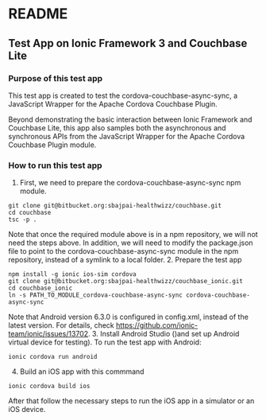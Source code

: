 # README

## Test App on Ionic Framework 3 and Couchbase Lite

### Purpose of this test app

This test app is created to test the cordova-couchbase-async-sync, a JavaScript Wrapper for the Apache Cordova Couchbase Plugin.

Beyond demonstrating the basic interaction between Ionic Framework and Couchbase Lite, this app also samples both the asynchronous and synchronous APIs from the JavaScript Wrapper for the Apache Cordova Couchbase Plugin module.

### How to run this test app

1. First, we need to prepare the cordova-couchbase-async-sync npm module. 
```
git clone git@bitbucket.org:sbajpai-healthwizz/couchbase.git
cd couchbase
tsc -p .
```
Note that once the required module above is in a npm repository, we will not need the steps above. In addition, we will need to modify the package.json file to point to the cordova-couchbase-async-sync module in the npm repository, instead of a symlink to a local folder.
2. Prepare the test app
```
npm install -g ionic ios-sim cordova
git clone git@bitbucket.org:sbajpai-healthwizz/couchbase_ionic.git
cd couchbase_ionic
ln -s PATH_TO_MODULE_cordova-couchbase-async-sync cordova-couchbase-async-sync
```
Note that Android version 6.3.0 is configured in config.xml, instead of the latest version.  For details, check https://github.com/ionic-team/ionic/issues/13702.
3. Install Android Studio ()and set up Android virtual device for testing).  To run the test app with Android:
```
ionic cordova run android
```
4. Build an iOS app with this commmand
```
ionic cordova build ios
```
After that follow the necessary steps to run the iOS app in a simulator or an iOS device.


